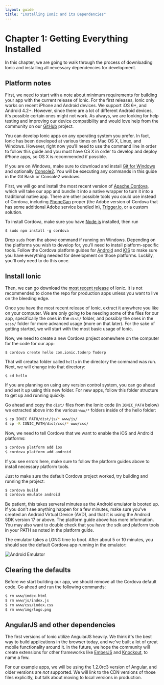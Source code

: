 ```yaml
---
layout: guide
title: "Installing Ionic and its Dependencies"
---
```


# Chapter 1: Getting Everything Installed

In this chapter, we are going to walk through the process of downloading Ionic and installing all necessary dependencies for development.

## Platform notes

First, we need to start with a note about minimum requirements for building your app with the current release of Ionic. For the first releases, Ionic only works on recent iPhone and Android devices. We support iOS 6+, and Android 4.2+. However, since there are a lot of different Android devices, it's possible certain ones might not work. As always, we are looking for help testing and improving our device compatibility and would love help from the community on our [GitHub](https://github.com/driftyco/ionic) project.

You can develop Ionic apps on any operating system you prefer. In fact, Ionic has been developed at various times on Mac OS X, Linux, and Windows. However, right now you'll need to use the command line in order to follow this guide and you must have OS X in order to develop and deploy iPhone apps, so OS X is recommended if possible.

If you are on Windows, make sure to download and install [Git for Windows](http://git-scm.com/download/win) and optionally [Console2](http://sourceforge.net/projects/console/). You will be executing any commands in this guide in the Git Bash or Console2 windows.

First, we will go and install the most recent version of [Apache Cordova](http://cordova.apache.org/), which will take our app and bundle it into a native wrapper to turn it into a traditional native app. There are other possible tools you could use instead of Cordova, including [PhoneGap](http://phonegap.com/) proper (the Adobe version of Cordova that has some additional Adobe service bundled in), [Trigger.io](https://trigger.io/), or a custom solution.

To install Cordova, make sure you have [Node.js](http://nodejs.org/) installed, then run

    $ sudo npm install -g cordova

Drop `sudo` from the above command if running on Windows. Depending on the platforms you wish to develop for, you'll need to install platform-specific tools. Follow the Cordova platform guides for [Android](http://cordova.apache.org/docs/en/3.1.0/guide_platforms_android_index.md.html#Android%20Platform%20Guide) and [iOS](http://cordova.apache.org/docs/en/3.1.0/guide_platforms_ios_index.md.html#iOS%20Platform%20Guide) to make sure you have everything needed for development on those platforms. Luckily, you'll only need to do this once.

## Install Ionic

Then, we can go download the [most recent release](https://github.com/driftyco/ionic/releases) of Ionic. It is not recommended to clone the repo for production apps
unless you want to live on the bleeding edge.

Once you have the most recent release of Ionic, extract it anywhere you like on your computer. We are only going to be needing some of the files for our app, specifically the ones in the `dist/` folder, and possibly the ones in the `scss/` folder for more advanced usage (more on that later). For the sake of getting started, we will start with the most basic usage of Ionic.

Now, we need to create a new Cordova project somewhere on the computer for the code for our app:

    $ cordova create hello com.ionic.toderp Toderp 

That will createa folder called `hello` in the directory the command was run. Next, we will change into that directory:

    $ cd hello

If you are planning on using any version control system, you can go ahead and set it up using this new folder. For new apps, follow this folder structure to get up and running quickly:

Go ahead and copy the `dist/` files from the Ionic code (in `IONIC_PATH` below) we extracted above into the various `www/*` folders inside of the hello folder:

```bash
$ cp IONIC_PATH/dist/js/* www/js/
$ cp -R IONIC_PATH/dist/css/* www/css/
```

Now, we need to tell Cordova that we want to enable the iOS and Android platforms:

```bash
$ cordova platform add ios
$ cordova platform add android
```

If you see errors here, make sure to follow the platform guides above to install necessary platform tools.

Just to make sure the default Cordova project worked, try building and running the project:

```bash
$ cordova build
$ cordova emulate android
```

Be patient, this takes serveral minutes as the Android emulator is booted up. If you don't see anything happen for a few minutes, make sure you've created an Android Virtual Device (AVD), and that it is using the Android SDK version 17 or above. The platform guide above has more information. You may also want to double check that you have the sdk and platform tools in your PATH as noted in the platform guide.

The emulator takes a LONG time to boot. After about 5 or 10 minutes, you should see the default Cordova app running in the emulator:

<img src="http://ionicframework.com.s3.amazonaws.com/guide/0.1.0/1-emulator.jpg" alt="Android Emulator">

## Clearing the defaults

Before we start building our app, we should remove all the Cordova default code. Go ahead and run the following commands:

```bash
$ rm www/index.html
$ rm www/js/index.js
$ rm www/css/index.css
$ rm www/img/logo.png
```

## AngularJS and other dependencies

The first versions of Ionic utilize AngularJS heavily. We think it's the best way to build applications in the browser today, and we've built a lot of great mobile functionality around it. In the future, we hope the community will create extensions for other frameworks like [EmberJS](http://emberjs.com/) and [Knockout](http://knockoutjs.com/), to name a few.

For our example apps, we will be using the 1.2.0rc3 version of Angular, and older versions are _not_ supported. We will link to the CDN versions of those files explicitly, but talk about moving to local versions in production.
